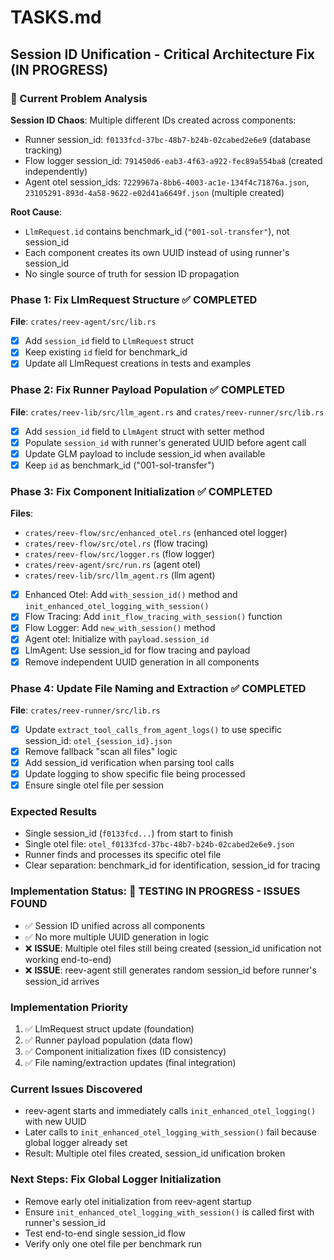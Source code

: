 # TASKS.md

## Session ID Unification - Critical Architecture Fix (IN PROGRESS)

### 🚨 Current Problem Analysis
**Session ID Chaos**: Multiple different IDs created across components:
- Runner session_id: `f0133fcd-37bc-48b7-b24b-02cabed2e6e9` (database tracking)
- Flow logger session_id: `791450d6-eab3-4f63-a922-fec89a554ba8` (created independently)
- Agent otel session_ids: `7229967a-8bb6-4003-ac1e-134f4c71876a.json`, `23105291-893d-4a58-9622-e02d41a6649f.json` (multiple created)

**Root Cause**:
- `LlmRequest.id` contains benchmark_id (`"001-sol-transfer"`), not session_id
- Each component creates its own UUID instead of using runner's session_id
- No single source of truth for session ID propagation

### Phase 1: Fix LlmRequest Structure ✅ COMPLETED
**File**: `crates/reev-agent/src/lib.rs`
- [x] Add `session_id` field to `LlmRequest` struct
- [x] Keep existing `id` field for benchmark_id
- [x] Update all LlmRequest creations in tests and examples

### Phase 2: Fix Runner Payload Population ✅ COMPLETED
**File**: `crates/reev-lib/src/llm_agent.rs` and `crates/reev-runner/src/lib.rs`
- [x] Add `session_id` field to `LlmAgent` struct with setter method
- [x] Populate `session_id` with runner's generated UUID before agent call
- [x] Update GLM payload to include session_id when available
- [x] Keep `id` as benchmark_id ("001-sol-transfer")

### Phase 3: Fix Component Initialization ✅ COMPLETED
**Files**: 
- `crates/reev-flow/src/enhanced_otel.rs` (enhanced otel logger)
- `crates/reev-flow/src/otel.rs` (flow tracing)
- `crates/reev-flow/src/logger.rs` (flow logger)
- `crates/reev-agent/src/run.rs` (agent otel)
- `crates/reev-lib/src/llm_agent.rs` (llm agent)
- [x] Enhanced Otel: Add `with_session_id()` method and `init_enhanced_otel_logging_with_session()`
- [x] Flow Tracing: Add `init_flow_tracing_with_session()` function
- [x] Flow Logger: Add `new_with_session()` method
- [x] Agent otel: Initialize with `payload.session_id`
- [x] LlmAgent: Use session_id for flow tracing and payload
- [x] Remove independent UUID generation in all components

### Phase 4: Update File Naming and Extraction ✅ COMPLETED
**File**: `crates/reev-runner/src/lib.rs`
- [x] Update `extract_tool_calls_from_agent_logs()` to use specific session_id: `otel_{session_id}.json`
- [x] Remove fallback "scan all files" logic
- [x] Add session_id verification when parsing tool calls
- [x] Update logging to show specific file being processed
- [x] Ensure single otel file per session

### Expected Results
- Single session_id (`f0133fcd...`) from start to finish
- Single otel file: `otel_f0133fcd-37bc-48b7-b24b-02cabed2e6e9.json`
- Runner finds and processes its specific otel file
- Clear separation: benchmark_id for identification, session_id for tracing

### Implementation Status: 🔄 TESTING IN PROGRESS - ISSUES FOUND
- ✅ Session ID unified across all components
- ✅ No more multiple UUID generation in logic
- ❌ **ISSUE**: Multiple otel files still being created (session_id unification not working end-to-end)
- ❌ **ISSUE**: reev-agent still generates random session_id before runner's session_id arrives

### Implementation Priority
1. ✅ LlmRequest struct update (foundation)
2. ✅ Runner payload population (data flow)
3. ✅ Component initialization fixes (ID consistency)
4. ✅ File naming/extraction updates (final integration)

### Current Issues Discovered
- reev-agent starts and immediately calls `init_enhanced_otel_logging()` with new UUID
- Later calls to `init_enhanced_otel_logging_with_session()` fail because global logger already set
- Result: Multiple otel files created, session_id unification broken

### Next Steps: Fix Global Logger Initialization
- Remove early otel initialization from reev-agent startup
- Ensure `init_enhanced_otel_logging_with_session()` is called first with runner's session_id
- Test end-to-end single session_id flow
- Verify only one otel file per benchmark run
